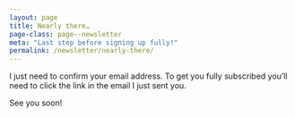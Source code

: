 ```yaml
---
layout: page
title: Nearly there…
page-class: page--newsletter
meta: "Last step before signing up fully!"
permalink: /newsletter/nearly-there/
---
```


I just need to confirm your email address. To get you fully subscribed you’ll
need to click the link in the email I just sent you.

See you soon!
